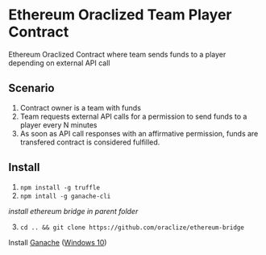 # Ethereum Oraclized Team Player Contract

Ethereum Oraclized Contract where team sends funds to a player depending on external API call

## Scenario

1. Contract owner is a team with funds
2. Team requests external API calls for a permission to send funds to a player every N minutes
3. As soon as API call responses with an affirmative permission, funds are transfered contract is considered fulfilled.

## Install

1. `npm install -g truffle`
2. `npm intall -g ganache-cli`

_install ethereum bridge in parent folder_

3. `cd .. && git clone https://github.com/oraclize/ethereum-bridge`

Install [Ganache](http://truffleframework.com/ganache/) ([Windows 10](https://www.howtogeek.com/285410/how-to-install-.appx-or-.appxbundle-software-on-windows-10/))

